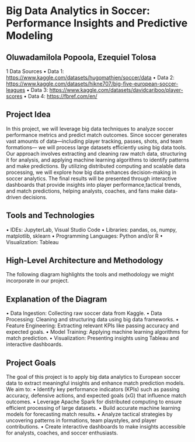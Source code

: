 # Big Data Analytics in Soccer: Performance Insights and Predictive Modeling
## Oluwadamilola Popoola, Ezequiel Tolosa
1 Data Sources
• Data 1: https://www.kaggle.com/datasets/hugomathien/soccer/data
• Data 2: https://www.kaggle.com/datasets/hikne707/big-five-european-soccer-leagues
• Data 3: https://www.kaggle.com/datasets/davidcariboo/player-scores
• Data 4: https://fbref.com/en/

## Project Idea
In this project, we will leverage big data techniques to analyze soccer performance metrics and predict match outcomes. Since soccer generates vast amounts of data—including player tracking, passes, shots, and team formations— we will process large datasets efficiently using big data tools. Our approach involves extracting and cleaning raw match data, structuring it for analysis, and applying machine learning algorithms to identify patterns and make predictions. By utilizing distributed computing and scalable data processing, we will explore how big data enhances decision-making in soccer analytics. The final results will be presented through interactive dashboards that provide insights into player performance,tactical trends, and match predictions, helping analysts, coaches, and fans make data-driven decisions.

## Tools and Technologies
• IDEs: JupyterLab, Visual Studio Code
• Libraries: pandas, os, numpy, matplotlib, sklearn
• Programming Languages: Python and/or R
• Visualization: Tableau

## High-Level Architecture and Methodology
The following diagram highlights the tools and methodology we might incorporate in our project.

## Explanation of the Diagram
• Data Ingestion: Collecting raw soccer data from Kaggle.
• Data Processing: Cleaning and structuring data using big data frameworks.
• Feature Engineering: Extracting relevant KPIs like passing accuracy and expected goals.
• Model Training: Applying machine learning algorithms for match prediction.
• Visualization: Presenting insights using Tableau and interactive dashboards.

## Project Goals
The goal of this project is to apply big data analytics to European soccer data
to extract meaningful insights and enhance match prediction models. We aim
to:
• Identify key performance indicators (KPIs) such as passing accuracy, defensive actions, and expected goals (xG) that influence match outcomes.
• Leverage Apache Spark for distributed computing to ensure efficient processing of large datasets.
• Build accurate machine learning models for forecasting match results.
• Analyze tactical strategies by uncovering patterns in formations, team playstyles, and player contributions.
• Create interactive dashboards to make insights accessible for analysts, coaches, and soccer enthusiasts.

